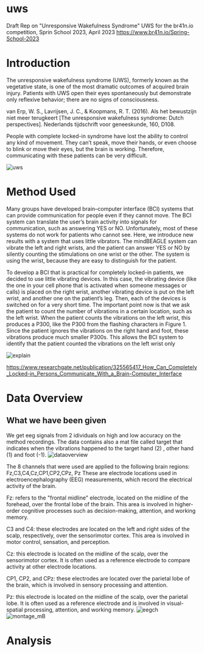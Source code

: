 # uws
Draft Rep on "Unresponsive Wakefulness Syndrome" UWS for the br41n.io competition, Sprin School 2023, April 2023
https://www.br41n.io/Spring-School-2023

# Introduction

The unresponsive wakefulness syndrome (UWS), formerly known as the vegetative state, is one of 
the most dramatic outcomes of acquired brain injury.
Patients with UWS open their eyes spontaneously but demonstrate only 
reflexive behavior; there are no signs of consciousness.

van Erp, W. S., Lavrijsen, J. C., & Koopmans, R. T. (2016). Als het bewustzijn niet meer terugkeert [The unresponsive wakefulness syndrome: Dutch perspectives]. Nederlands tijdschrift voor geneeskunde, 160, D108.


People with complete locked-in syndrome have lost the ability to control
any kind of movement. They can’t speak, move their hands, or even
choose to blink or move their eyes, but the brain is working. Therefore,
communicating with these patients can be very difficult.

![uws](https://user-images.githubusercontent.com/117298723/233794706-83d8b5dd-a5a7-4ad6-b6be-20836b2f017f.png)


# Method Used

Many groups have developed brain–computer interface (BCI) systems that can provide
communication for people even if they cannot move. The BCI system can
translate the user’s brain activity into signals for communication, such as
answering YES or NO. Unfortunately, most of these systems do not work
for patients who cannot see. Here, we introduce new results with a system
that uses little vibrators. The mindBEAGLE system can vibrate the left and
right wrists, and the patient can answer YES or NO by silently counting
the stimulations on one wrist or the other. The system is using the wrist,
because they are easy to distinguish for the patient.

To develop a BCI that is practical for completely locked-in patients, we
decided to use little vibrating devices. In this case, the vibrating device
(like the one in your cell phone that is activated when someone messages
or calls) is placed on the right wrist, another vibrating device is put on the
left wrist, and another one on the patient’s leg. Then,
each of the devices is switched on for a very short time. The important
point now is that we ask the patient to count the number of vibrations in a
certain location, such as the left wrist. When the patient counts the vibrations on the left wrist, this produces a P300, like the P300 from the flashing
characters in Figure 1. Since the patient ignores the vibrations on the right
hand and foot, these vibrations produce much smaller P300s. This allows the BCI system to identify that the patient counted the vibrations on the
left wrist only

![explain](https://user-images.githubusercontent.com/117298723/233794934-aa567e69-904c-4a4a-a2e3-d0204e9ac3a8.png)


https://www.researchgate.net/publication/325565417_How_Can_Completely_Locked-in_Persons_Communicate_With_a_Brain-Computer_Interface

# Data Overview

##       What we have been given

We get eeg signals from 2 idividuals on high and low accuracy on the method recordings.
The data contains also a mat file called target that indicates when the vibrations happened to the target hand (2) , other hand (1) and foot (-1).
![dataoverview](https://user-images.githubusercontent.com/117298723/233794515-2f612fea-c5f4-46cb-be39-8f1e847e426b.png)


The 8 channels that were used are applied to the following brain regions: Fz,C3,C4,Cz,CP1,CP2,CPz, Pz
These are electrode locations used in electroencephalography (EEG) measurements, which record the electrical activity of the brain.

Fz: refers to the "frontal midline" electrode, located on the midline of the forehead, over the frontal lobe of the brain. This area is involved in higher-order cognitive processes such as decision-making, attention, and working memory.

C3 and C4: these electrodes are located on the left and right sides of the scalp, respectively, over the sensorimotor cortex. This area is involved in motor control, sensation, and perception.

Cz: this electrode is located on the midline of the scalp, over the sensorimotor cortex. It is often used as a reference electrode to compare activity at other electrode locations.

CP1, CP2, and CPz: these electrodes are located over the parietal lobe of the brain, which is involved in sensory processing and attention.

Pz: this electrode is located on the midline of the scalp, over the parietal lobe. It is often used as a reference electrode and is involved in visual-spatial processing, attention, and working memory.
![eegch](https://user-images.githubusercontent.com/117298723/233794427-86db8c49-cb2d-4ccd-bb01-7680782daeb4.png)
![montage_mB](https://user-images.githubusercontent.com/117298723/233794475-d92a3050-4c10-4170-bd56-766100f6dc40.png)


# Analysis
